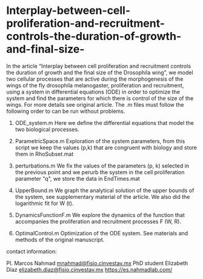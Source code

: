 # Interplay-between-cell-proliferation-and-recruitment-controls-the-duration-of-growth-and-final-size-

In the article “Interplay between cell proliferation and recruitment controls the duration of growth and the final size of the Drosophila wing”, 
we model two cellular processes that are active during the morphogenesis of the wings of the fly drosophila melanogaster, 
proliferation and recruitment, using a system in differential equations (ODE) in order to optimize the system and find the parameters 
for which there is control of the size of the wings. For more details see original article. The .m files must follow the following order 
to can be run without problems.

1. ODE_system.m
Here we define the differential equations that model the two biological processes.

2. ParametricSpace.m
Exploration of the system parameters, from this script we keep the values (p,k) that are congruent with biology and store them in RhoSubset.mat

3. perturbations.m
We fix the values of the parameters (p, k) selected in the previous point and we perurb the system in the cell proliferation parameter "q", we store the data in EndTimes.mat

4. UpperBound.m
We graph the analytical solution of the upper bounds of the system, see supplementary material of the article. We also did the logarithmic fit for W (t).

5. DynamicsFunctionF.m
We explore the dynamics of the function that accompanies the proliferation and recruitment processes F (W, R).

6. OptimalControl.m
Optimization of the ODE system. See materials and methods of the original manuscript. 


contact information:

PI. Marcos Nahmad mnahmad@fisio.cinvestav.mx
PhD student Elizabeth Díaz elizabeth.diaz@fisio.cinvestav.mx
https://es.nahmadlab.com/
